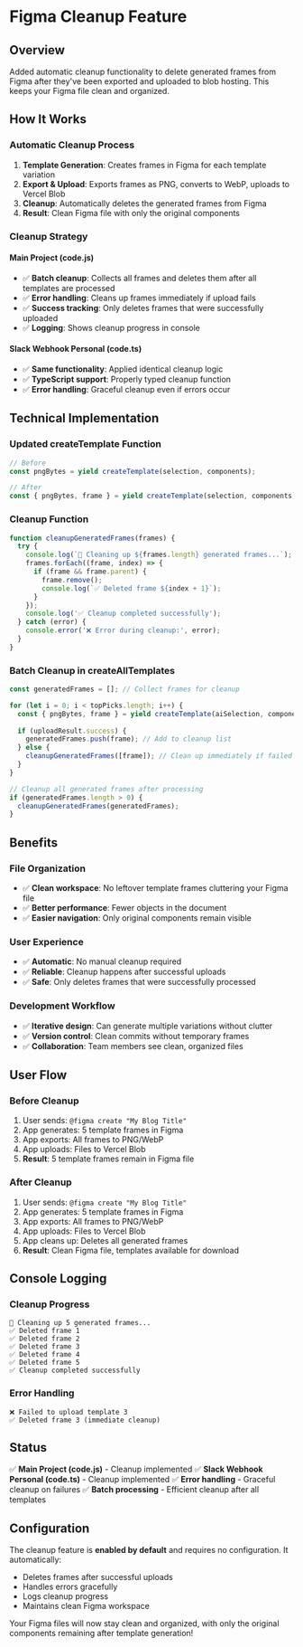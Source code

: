 # Figma Cleanup Feature

## Overview
Added automatic cleanup functionality to delete generated frames from Figma after they've been exported and uploaded to blob hosting. This keeps your Figma file clean and organized.

## How It Works

### **Automatic Cleanup Process**
1. **Template Generation**: Creates frames in Figma for each template variation
2. **Export & Upload**: Exports frames as PNG, converts to WebP, uploads to Vercel Blob
3. **Cleanup**: Automatically deletes the generated frames from Figma
4. **Result**: Clean Figma file with only the original components

### **Cleanup Strategy**

#### **Main Project (code.js)**
- ✅ **Batch cleanup**: Collects all frames and deletes them after all templates are processed
- ✅ **Error handling**: Cleans up frames immediately if upload fails
- ✅ **Success tracking**: Only deletes frames that were successfully uploaded
- ✅ **Logging**: Shows cleanup progress in console

#### **Slack Webhook Personal (code.ts)**
- ✅ **Same functionality**: Applied identical cleanup logic
- ✅ **TypeScript support**: Properly typed cleanup function
- ✅ **Error handling**: Graceful cleanup even if errors occur

## Technical Implementation

### **Updated createTemplate Function**
```javascript
// Before
const pngBytes = yield createTemplate(selection, components);

// After  
const { pngBytes, frame } = yield createTemplate(selection, components);
```

### **Cleanup Function**
```javascript
function cleanupGeneratedFrames(frames) {
  try {
    console.log(`🧹 Cleaning up ${frames.length} generated frames...`);
    frames.forEach((frame, index) => {
      if (frame && frame.parent) {
        frame.remove();
        console.log(`✅ Deleted frame ${index + 1}`);
      }
    });
    console.log('✅ Cleanup completed successfully');
  } catch (error) {
    console.error('❌ Error during cleanup:', error);
  }
}
```

### **Batch Cleanup in createAllTemplates**
```javascript
const generatedFrames = []; // Collect frames for cleanup

for (let i = 0; i < topPicks.length; i++) {
  const { pngBytes, frame } = yield createTemplate(aiSelection, components);
  
  if (uploadResult.success) {
    generatedFrames.push(frame); // Add to cleanup list
  } else {
    cleanupGeneratedFrames([frame]); // Clean up immediately if failed
  }
}

// Cleanup all generated frames after processing
if (generatedFrames.length > 0) {
  cleanupGeneratedFrames(generatedFrames);
}
```

## Benefits

### **File Organization**
- ✅ **Clean workspace**: No leftover template frames cluttering your Figma file
- ✅ **Better performance**: Fewer objects in the document
- ✅ **Easier navigation**: Only original components remain visible

### **User Experience**
- ✅ **Automatic**: No manual cleanup required
- ✅ **Reliable**: Cleanup happens after successful uploads
- ✅ **Safe**: Only deletes frames that were successfully processed

### **Development Workflow**
- ✅ **Iterative design**: Can generate multiple variations without clutter
- ✅ **Version control**: Clean commits without temporary frames
- ✅ **Collaboration**: Team members see clean, organized files

## User Flow

### **Before Cleanup**
1. User sends: `@figma create "My Blog Title"`
2. App generates: 5 template frames in Figma
3. App exports: All frames to PNG/WebP
4. App uploads: Files to Vercel Blob
5. **Result**: 5 template frames remain in Figma file

### **After Cleanup**
1. User sends: `@figma create "My Blog Title"`
2. App generates: 5 template frames in Figma
3. App exports: All frames to PNG/WebP
4. App uploads: Files to Vercel Blob
5. App cleans up: Deletes all generated frames
6. **Result**: Clean Figma file, templates available for download

## Console Logging

### **Cleanup Progress**
```
🧹 Cleaning up 5 generated frames...
✅ Deleted frame 1
✅ Deleted frame 2
✅ Deleted frame 3
✅ Deleted frame 4
✅ Deleted frame 5
✅ Cleanup completed successfully
```

### **Error Handling**
```
❌ Failed to upload template 3
✅ Deleted frame 3 (immediate cleanup)
```

## Status

✅ **Main Project (code.js)** - Cleanup implemented
✅ **Slack Webhook Personal (code.ts)** - Cleanup implemented
✅ **Error handling** - Graceful cleanup on failures
✅ **Batch processing** - Efficient cleanup after all templates

## Configuration

The cleanup feature is **enabled by default** and requires no configuration. It automatically:

- Deletes frames after successful uploads
- Handles errors gracefully
- Logs cleanup progress
- Maintains clean Figma workspace

Your Figma files will now stay clean and organized, with only the original components remaining after template generation! 